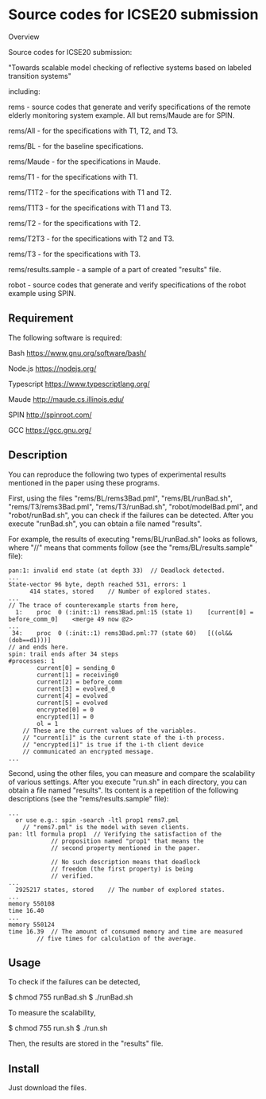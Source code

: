 Source codes for ICSE20 submission
====

Overview

Source codes for ICSE20 submission:

"Towards scalable model checking of reflective systems based on
labeled transition systems"

including:

rems - source codes that generate and verify specifications of the
remote elderly monitoring system example. All but rems/Maude are for
SPIN.

rems/All - for the specifications with T1, T2, and T3.

rems/BL - for the baseline specifications.

rems/Maude - for the specifications in Maude.

rems/T1 - for the specifications with T1.

rems/T1T2 - for the specifications with T1 and T2.

rems/T1T3 - for the specifications with T1 and T3.

rems/T2 - for the specifications with T2.

rems/T2T3 - for the specifications with T2 and T3.

rems/T3 - for the specifications with T3.

rems/results.sample - a sample of a part of created "results" file.

robot - source codes that generate and verify specifications of the
robot example using SPIN.

## Requirement

The following software is required:

Bash		https://www.gnu.org/software/bash/

Node.js		https://nodejs.org/

Typescript	https://www.typescriptlang.org/

Maude		http://maude.cs.illinois.edu/

SPIN		http://spinroot.com/

GCC			https://gcc.gnu.org/

## Description

You can reproduce the following two types of experimental results
mentioned in the paper using these programs.

First, using the files "rems/BL/rems3Bad.pml", "rems/BL/runBad.sh",
"rems/T3/rems3Bad.pml", "rems/T3/runBad.sh", "robot/modelBad.pml", and
"robot/runBad.sh", you can check if the failures can be
detected. After you execute "runBad.sh", you can obtain a file named
"results".

For example, the results of executing "rems/BL/runBad.sh" looks as
follows, where "//" means that comments follow (see the
"rems/BL/results.sample" file):

```
pan:1: invalid end state (at depth 33)	// Deadlock detected.
...
State-vector 96 byte, depth reached 531, errors: 1
      414 states, stored	// Number of explored states.
...
// The trace of counterexample starts from here,
  1:	proc  0 (:init::1) rems3Bad.pml:15 (state 1)	[current[0] = before_comm_0]	<merge 49 now @2>
...
 34:	proc  0 (:init::1) rems3Bad.pml:77 (state 60)	[((ol&&(dob==d1)))]
// and ends here.
spin: trail ends after 34 steps
#processes: 1
		current[0] = sending_0
		current[1] = receiving0
		current[2] = before_comm
		current[3] = evolved_0
		current[4] = evolved
		current[5] = evolved
		encrypted[0] = 0
		encrypted[1] = 0
		ol = 1
	// These are the current values of the variables.
	// "current[i]" is the current state of the i-th process.
	// "encrypted[i]" is true if the i-th client device
	// communicated an encrypted message.
...
```

Second, using the other files, you can measure and compare the
scalability of various settings. After you execute "run.sh" in each
directory, you can obtain a file named "results". Its content is a
repetition of the following descriptions (see the
"rems/results.sample" file):

```
...
  or use e.g.: spin -search -ltl prop1 rems7.pml
	// "rems7.pml" is the model with seven clients.
pan: ltl formula prop1	// Verifying the satisfaction of the
			// proposition named "prop1" that means the
			// second property mentioned in the paper.

			// No such description means that deadlock
			// freedom (the first property) is being
			// verified.
...
  2925217 states, stored	// The number of explored states.
...
memory 550108
time 16.40
...
memory 550124
time 16.39	// The amount of consumed memory and time are measured
		// five times for calculation of the average.
```

## Usage

To check if the failures can be detected,

$ chmod 755 runBad.sh
$ ./runBad.sh

To measure the scalability,

$ chmod 755 run.sh
$ ./run.sh

Then, the results are stored in the "results" file.

## Install

Just download the files.